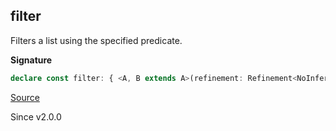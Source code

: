 ## filter

Filters a list using the specified predicate.

**Signature**

```ts
declare const filter: { <A, B extends A>(refinement: Refinement<NoInfer<A>, B>): (self: List<A>) => List<B>; <A>(predicate: Predicate<NoInfer<A>>): (self: List<A>) => List<A>; <A, B extends A>(self: List<A>, refinement: Refinement<A, B>): List<B>; <A>(self: List<A>, predicate: Predicate<A>): List<A>; }
```

[Source](https://github.com/Effect-TS/effect/tree/main/packages/effect/src/List.ts#L492)

Since v2.0.0